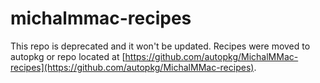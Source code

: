 # michalmmac-recipes

This repo is deprecated and it won't be updated.
Recipes were moved to autopkg or repo located at [https://github.com/autopkg/MichalMMac-recipes](https://github.com/autopkg/MichalMMac-recipes).